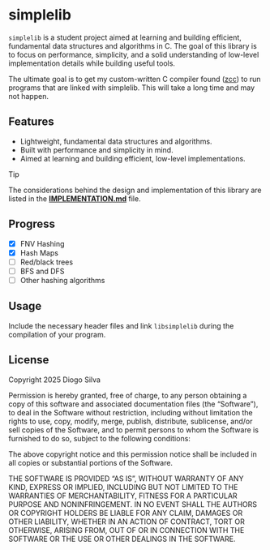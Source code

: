 # simplelib
`simplelib` is a student project aimed at learning
and building efficient, fundamental data structures 
and algorithms in C. The goal of this library is to
focus on performance, simplicity, and a solid
understanding of low-level implementation details
while building useful tools.

The ultimate goal is to get my custom-written
C compiler found ([zcc](https://github.com/diogoos/zcc))
to run programs that are linked with simplelib.
This will take a long time and may not happen.

## Features
- Lightweight, fundamental data structures and algorithms.
- Built with performance and simplicity in mind.
- Aimed at learning and building efficient, low-level implementations.

> [!TIP]
> The considerations behind the design and implementation of this library
> are listed in the [**IMPLEMENTATION.md**](./IMPLEMENTATION.md) file.

## Progress
- [x] FNV Hashing
- [x] Hash Maps
- [ ] Red/black trees
- [ ] BFS and DFS
- [ ] Other hashing algorithms

## Usage
Include the necessary header files and link `libsimplelib`
during the compilation of your program.

## License
Copyright 2025 Diogo Silva

Permission is hereby granted, free of charge, to any person obtaining a copy of this software and associated documentation files (the “Software”), to deal in the Software without restriction, including without limitation the rights to use, copy, modify, merge, publish, distribute, sublicense, and/or sell copies of the Software, and to permit persons to whom the Software is furnished to do so, subject to the following conditions:

The above copyright notice and this permission notice shall be included in all copies or substantial portions of the Software.

THE SOFTWARE IS PROVIDED “AS IS”, WITHOUT WARRANTY OF ANY KIND, EXPRESS OR IMPLIED, INCLUDING BUT NOT LIMITED TO THE WARRANTIES OF MERCHANTABILITY, FITNESS FOR A PARTICULAR PURPOSE AND NONINFRINGEMENT. IN NO EVENT SHALL THE AUTHORS OR COPYRIGHT HOLDERS BE LIABLE FOR ANY CLAIM, DAMAGES OR OTHER LIABILITY, WHETHER IN AN ACTION OF CONTRACT, TORT OR OTHERWISE, ARISING FROM, OUT OF OR IN CONNECTION WITH THE SOFTWARE OR THE USE OR OTHER DEALINGS IN THE SOFTWARE.

